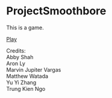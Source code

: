 # ProjectSmoothbore

This is a game.

[Play](https://abbynode.github.io/ProjectSmoothbore/)

Credits:  
Abby Shah  
Aron Ly  
Marvin Jupiter Vargas  
Matthew Watada  
Yu Yi Zhang  
Trung Kien Ngo  
